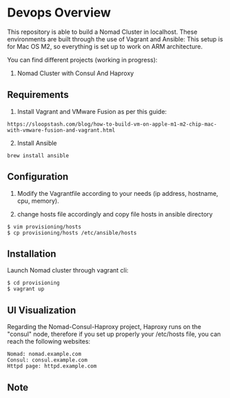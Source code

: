 
# Devops Overview

This repository is able to build a Nomad Cluster in localhost.
These environments are built through the use of Vagrant and Ansible:
This setup is for Mac OS M2, so everything is set up to work on ARM architecture.

You can find different projects (working in progress):

1) Nomad Cluster with Consul And Haproxy


## Requirements

1. Install Vagrant and VMware Fusion as per this guide:
```
https://sloopstash.com/blog/how-to-build-vm-on-apple-m1-m2-chip-mac-with-vmware-fusion-and-vagrant.html
```

2. Install Ansible
```
brew install ansible
```


## Configuration

1) Modify the Vagrantfile according to your needs (ip address, hostname, cpu, memory).

2) change hosts file accordingly and copy file hosts in ansible directory
```
$ vim provisioning/hosts
$ cp provisioning/hosts /etc/ansible/hosts
```


## Installation

Launch Nomad cluster through vagrant cli:

```
$ cd provisioning
$ vagrant up
```

## UI Visualization

Regarding the Nomad-Consul-Haproxy project,
Haproxy runs on the "consul" node, therefore if you set up properly your /etc/hosts file, you can reach the following websites:

```
Nomad: nomad.example.com
Consul: consul.example.com
Httpd page: httpd.example.com
```

## Note

